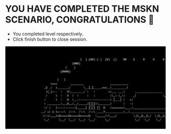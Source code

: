 # YOU HAVE COMPLETED THE MSKN SCENARIO, CONGRATULATIONS 🚀
  
- You completed level respectively.
- Click finish button to close session.

![](https://github.com/MertGursimsir/mskn/blob/main/MEDIA/train.gif)
